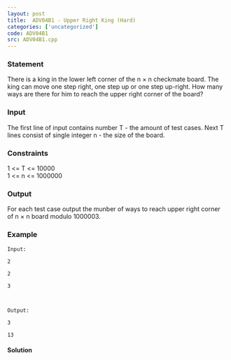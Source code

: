 ```yaml
---
layout: post
title:  ADV04B1 - Upper Right King (Hard)
categories: ['uncategorized']
code: ADV04B1
src: ADV04B1.cpp
---
```


### **Statement**

There is a king in the lower left corner of the n × n checkmate board. The
king can move one step right, one step up or one step up-right. How many ways
are there for him to reach the upper right corner of the board?

### Input

The first line of input contains number T - the amount of test cases. Next T
lines consist of single integer n - the size of the board.

### Constraints

1 <= T <= 10000  
1 <= n <= 1000000

### Output

For each test case output the munber of ways to reach upper right corner of n
× n board modulo 1000003.

### Example

    
    
    Input:
    2
    2
    3
    
    Output:
    3
    13
    
    



#### **Solution**



